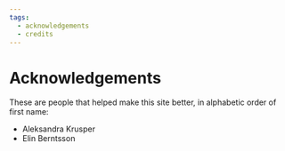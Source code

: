 ```yaml
---
tags:
  - acknowledgements
  - credits
---
```


# Acknowledgements

These are people that helped make this site better,
in alphabetic order of first name:

- Aleksandra Krusper
- Elin Berntsson
